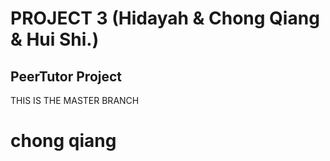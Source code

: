 
# PROJECT 3 (Hidayah & Chong Qiang & Hui Shi.)

## PeerTutor Project

 THIS IS THE MASTER BRANCH

# chong qiang

